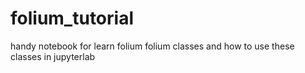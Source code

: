 # folium_tutorial
handy notebook for learn folium
folium classes and how to use these classes in jupyterlab
